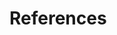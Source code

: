 # References

[^cite_gayoso22]: Adam Gayoso\*, Romain Lopez\*, Galen Xing\*, Pierre Boyeau, Valeh Valiollah Pour Amiri, Justin Hong, Katherine Wu, Michael Jayasuriya, Edouard Mehlman, Maxime Langevin, Yining Liu, Jules Samaran, Gabriel Misrachi, Achille Nazaret, Oscar Clivio, Chenling Xu, Tal Ashuach, Mohammad Lotfollahi, Valentine Svensson, Eduardo da Veiga Beltrame, Vitalii Kleshchevnikov, Carlos Talavera-Lopez, Lior Pachter, Fabian J Theis, Aaron Streets, Michael I Jordan, Jeffrey Regier, and Nir Yosef (2022),
    *A Python library for probabilistic analysis of single-cell omics data*,
    [Nature Biotechnology](http://dx.doi.org/10.1038/s41587-021-01206-w).

[^cite_lotfollahi21]: Mohammad Lotfollahi, Mohsen Naghipourfar, Malte D. Luecken, Matin Khajavi, Maren Büttner, Marco Wagenstetter, Ziga Avsec, Adam Gayoso, Nir Yosef, Marta Interlandi, Sergei Rybakov, Alexander V. Misharin, and Fabian J. Theis (2021),
    *Mapping single-cell data to reference atlases by transfer learning*,
    [Nature Biotechnology](https://www.nature.com/articles/s41587-021-01001-7).

[^cite_lopez21]: Romain Lopez\*, Baoguo Li\*, Hadas Keren-Shaul\*, Pierre Boyeau, Merav Kedmi, David Pilzer, Adam Jelinski, Eyal David, Allon Wagner, Yoseph Addadi, Michael I Jordan, Ido Amit, Nir Yosef. (2021),
    *Multi-resolution deconvolution of spatial transcriptomics data reveals continuous patterns of inflammation*,
    [biorxiv](https://www.biorxiv.org/content/10.1101/2021.04.28.441833v1).

[^cite_ashuach21]: Tal Ashauch, Daniel A Reidenbach, Adam Gayoso, Nir Yosef (2021),
    *PeakVI: A Deep Generative Model for Single Cell Chromatin Accessibility Analysis*,
    [biorxiv](https://www.biorxiv.org/content/10.1101/2021.04.29.442020v1).

[^cite_ashuachgabitto21]: Tal Ashauch\*, Mariano I Gabitto\*, Michael I Jordan, Nir Yosef (2021),
    *MultiVI: deep generative model for the integration of multi-modal data*,
    [biorxiv](https://www.biorxiv.org/content/10.1101/2021.08.20.457057v1).

[^cite_gayososteier21]: Adam Gayoso\*, Zoë Steier\*, Romain Lopez, Jeffrey Regier, Kristopher L Nazor, Aaron Streets, Nir Yosef (2021),
    *Joint probabilistic modeling of single-cell multi-omic data with totalVI*,
    [Nature Methods](https://www.nature.com/articles/s41592-020-01050-x).

[^cite_xu21]: Chenling Xu\*, Romain Lopez\*, Edouard Mehlman\*, Jeffrey Regier, Michael I. Jordan, Nir Yosef (2021),
    *Probabilistic harmonization and annotation of single-cell transcriptomics data with deep generative models*,
    [Molecular Systems Biology](https://www.embopress.org/doi/full/10.15252/msb.20209620).

[^cite_andersson20]: Alma Andersson, Joseph Bergenstråhle, Michaela Asp, Ludvig Bergenstråhle, Aleksandra Jurek, José Fernández Navarro & Joakim Lundeberg (2020),
    *Single-cell and spatial transcriptomics enables probabilistic inference of cell type topography*,
    [Communications Biology](https://www.nature.com/articles/s42003-020-01247-y).

[^cite_svensson20]: Valentine Svensson, Adam Gayoso, Nir Yosef, Lior Pachter (2020),
    *Interpretable factor models of single-cell RNA-seq via variational autoencoders*,
    [Bioinformatics](https://academic.oup.com/bioinformatics/article/36/11/3418/5807606).

[^cite_boyeau19]: Pierre Boyeau, Romain Lopez, Jeffrey Regier, Adam Gayoso, Michael I. Jordan, Nir Yosef (2019),
    *Deep generative models for detecting differential expression in single cells*,
    [Machine Learning in Computational Biology (MLCB)](https://www.biorxiv.org/content/biorxiv/early/2019/10/04/794289.full.pdf).

[^cite_clivio19]: Oscar Clivio, Romain Lopez, Jeffrey Regier, Adam Gayoso, Michael I. Jordan, Nir Yosef (2019),
    *Detecting zero-inflated genes in single-cell transcriptomics data*,
    [Machine Learning in Computational Biology (MLCB)](https://www.biorxiv.org/content/biorxiv/early/2019/10/10/794875.full.pdf).

[^cite_lopez19]: Romain Lopez\*, Achille Nazaret\*, Maxime Langevin\*, Jules Samaran\*, Jeffrey Regier\*, Michael I. Jordan, Nir Yosef (2019),
    *A joint model of unpaired data from scRNA-seq and spatial transcriptomics for imputing missing gene expression measurements*,
    [ICML Workshop on Computational Biology](https://arxiv.org/pdf/1905.02269.pdf).

[^cite_bernstein19]: Nicholas J. Bernstein, , Nicole L. Fong, Irene Lam, Margaret A. Roy, David G. Hendrickson, and David R. Kelley (2020),
    *Solo: doublet identification in single-cell RNA-Seq via semi-supervised deep learning*,
    [Cell Systems](https://www.sciencedirect.com/science/article/pii/S2405471220301952).

[^cite_zhang19]: Allen W. Zhang, Ciara O’Flanagan, Elizabeth A. Chavez, Jamie LP Lim, Nicholas Ceglia, Andrew McPherson, Matt Wiens et al. (2019),
    *Probabilistic cell-type assignment of single-cell RNA-seq for tumor microenvironment profiling*,
    [Nature Methods](https://www.nature.com/articles/s41592-019-0529-1?elqTrackId=12c8cef68e0741ef8422778b61).

[^cite_lopez18]: Romain Lopez, Jeffrey Regier, Michael Cole, Michael I. Jordan, Nir Yosef (2018),
    *Deep generative modeling for single-cell transcriptomics*,
    [Nature Methods](https://www.nature.com/articles/s41592-018-0229-2.epdf?author_access_token=5sMbnZl1iBFitATlpKkddtRgN0jAjWel9jnR3ZoTv0P1-tTjoP-mBfrGiMqpQx63aBtxToJssRfpqQ482otMbBw2GIGGeinWV4cULBLPg4L4DpCg92dEtoMaB1crCRDG7DgtNrM_1j17VfvHfoy1cQ%3D%3D).

[^cite_blei03]: David M. Blei, Andrew Y. Ng, Michael I. Jordan (2003),
    *Latent Dirichlet Allocation*,
    [Journal of Machine Learning Research](https://www.jmlr.org/papers/volume3/blei03a/blei03a.pdf).
